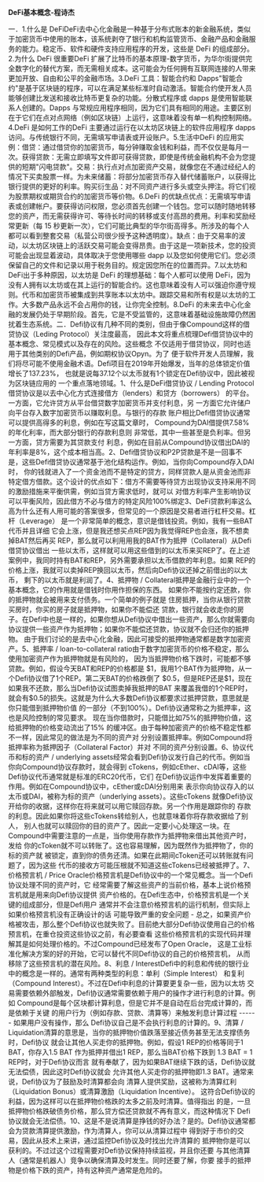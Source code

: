 **DeFi基本概念-程诗杰**

一．1.什么是
DeFiDeFi去中心化金融是一种基于分布式账本的新金融系统，类似于加密货币中使用的账本，该系统剥夺了银行和机构监管货币、金融产品和金融服务的能力。稳定币、软件和硬件支持应用程序的开发，这些是
DeFi 的组成部分。2.为什么 DeFi 很重要DeFi
扩展了比特币的基本原理-数字货币，为华尔街提供完全数字化的替代方案，而无需相关成本。这可能会为任何拥有互联网连接的人带来更加开放、自由和公平的金融市场。3.DeFi
工具：智能合约和
Dapps"智能合约"是基于区块链的程序，可以在满足某些标准时自动激活。智能合约使开发人员能够创建比发送和接收比特币更复杂的功能。分散式程序或
dapps 是使用智能联系人创建的。Dapps
与常规应用程序相同，因为它们具有相同的用途。主要区别在于它们在点对点网络（例如区块链）上运行，这意味着没有单一机构控制网络。4.DeFi
是如何工作的DeFi 主要通过运行在以太坊区块链上的软件应用程序 dapps
访问。与传统银行不同，无需填写申请表或开设账户。5.生活中DeFi
的应用实例：借贷：通过借贷你的加密货币，每分钟赚取金钱和利益，而不仅仅是每月一次。获得贷款：无需立即填写文件即可获得贷款，即使是传统金融机构不会为您提供的短期"闪电贷款"。交易：执行点对点加密资产交易，就像您在不通过经纪人的情况下买卖股票一样。为未来储蓄：将部分加密货币存入替代储蓄账户，以获得比银行提供的更好的利率。购买衍生品：对不同资产进行多头或空头押注。将它们视为股票期权或期货合约的加密货币等价物。6.DeFi
的优缺点优点：无需填写申请表或创建帐户。要获得访问权限，您必须首先创建一个钱包。您可以随时随地转移您的资产，而无需获得许可、等待长时间的转移或支付高昂的费用。利率和奖励经常更新（每
15
秒更新一次），它们可能比典型的华尔街高得多。所涉及的每个人都可以看到整套交易（私营公司很少授予这种透明度）。缺点：由于交易率的波动，以太坊区块链上的活跃交易可能会变得昂贵。由于这是一项新技术，您的投资可能会出现显着波动，具体取决于您使用哪些
dapp
以及您如何使用它们。您必须保留自己的文件和记录以用于税务目的。规定因您所在的位置而异。7.以太坊和
DeFi出于多种原因，以太坊是 DeFi 的理想基础：每个人都可以使用
DeFi，因为没有人拥有以太坊或在其上运行的智能合约。这也意味着没有人可以强迫你遵守规则。代币和加密货币被集成到共享账本以太坊中。跟踪交易和所有权是以太坊的工作。大多数产品永远不会占用你的钱，让你完全控制。8.DeFi
的未来去中心化金融的发展仍处于早期阶段。首先，它是不受监管的，这意味着基础设施故障仍然困扰着生态系统。二．Defi协议有几种不同的类别，但由于像Compound这样的借贷协议（Leding
Protocol）关注度最高，
因此本文将重点梳理Defi借贷协议中的基本概念、常见模式以及存在的风险。这些概念
不仅适用于借贷协议，同时也适用于其他类别的Defi产品，例如期权协议Opyn。为了
便于软件开发人员理解，我们将尽可能不使用金融术语。Defi项目在2019年开始爆发，当年的总体锁定价值增长了137.23%，
也就是说每37.12个以太币就有1个锁定在Defi协议中，因此被视为区块链应用的
一个重点落地领域。1、什么是DeFi借贷协议 / Lending
Protocol借贷协议是以去中心化方式连接借方（lenders）和贷方（borrowers）
的平台。一方面，它允许贷方从平台借贷数字加密货币并支付利息，另
一方面它允许储户向平台存入数字加密货币以赚取利息。与银行的存款
账户相比Defi借贷协议通常可以提供高得多的利息，例如在写这篇文章时，
Compound为DAI借提供7.58%的年化利率，而大部分银行的存款利息则
非常低，其中一些甚至是负利率。但另一方面，贷方需要为其贷款支付
利息，例如在目前从Compound协议借出DAI的年利率是8%，这个成本相当高。2、Defi借贷协议和P2P贷款是不是一回事不是，这些Defi借贷协议通常基于池化结构运作。例如，当你向Compound存入DAI时，
你的钱就进入了一个资金池而不是特定的贷方，同样贷款人是从资金池而非
特定借方借款。这个设计的优点如下：借方不需要等待贷方出现协议支持采用不同的激励措施来平衡供需，例如当贷方需求低时，就可以
对借方利率产生影响协议可以平衡风险，因此借方不必与借方的特定风险100%绑定3、DeFi贷款利率这么高为什么还有人用可能的答案很多，但常见的一个原因是交易者进行杠杆交易。杠杆（Leverage）
是一个非常简单的概念，意识是借钱投资。例如，我有一些BAT代币并且详细
它会上涨，但是我还想买点REP因为我觉得REP也会涨，我不想卖掉BAT然后再买
REP，那么就可以利用用我的BAT作为抵押（Collateral）从Defi借贷协议借出
一些以太币，这样就可以用这些借到的以太币来买REP了。在上述案例中，我同时持有BAT和REP，另外需要承担以太币借款的年利息。如果
REP的价格上涨，我就可以卖掉REP换回以太币，然后向Defi协议还掉之前借出的以太币，
剩下的以太币就是利润了。4、抵押物 /
Collateral抵押是金融行业中的一个基本概念，它的作用就是借钱时你用作担保的东西。
如果你不能按约定还款，你的抵押物就会被用来支付债务。一个简单的例子就是
住房抵押，当你从银行贷款买房时，你买的房子就是抵押物，如果你不能偿还
贷款，银行就会收走你的房子。在Defi中也是一样的，如果你想从Defi协议中借出一些资产，那么你就需要向
协议提供一些资产作为抵押物；如果你不能偿还贷款，协议就不会归还你的抵押物。
由于我们讨论的是去中心化金融，因此可接受的抵押物通常都是数字加密资产。5、抵押率
/ loan-to-collateral
ratio由于数字加密货币的价格不稳定，那么使用加密资产作为抵押物就是有风险的，
因为当抵押物价格下跌时，可能都不够贷款。例如，假设今天BAT和REP的价格都是
\$1，我用1个BAT作为抵押物，从一个Defi协议借了1个REP。第二天BAT的价格跌倒了
\$0.5，但是REP还是\$1，现在如果我不还款，那么当Defi协议试图卖掉我抵押的BAT
来覆盖我借的1个REP时，就会有\$0.5的损失。这就是为什么大多数Defi协议都要求过抵押贷款，意思就是你只能借到抵押物价值
的一部分（不到100%）。Defi协议通常称之为抵押率，这也是风险控制的常见要求。
现在当你借款时，只能借比如75%的抵押物价值，这给抵押物的价格变动流出了15%
的缓冲区。由于每种加密资产的价格不稳定性都不一样，因此常见的做法是为不同的资产对
分别设置抵押率。例如Compound将抵押率称为抵押因子（Collateral
Factor）并对 不同的资产分别设置。6、协议代币和标的资产 / underlying
assets经常会看到Defi协议发行自己的代币。例如当你向Compound协议存款时，就会得到
cTokens，例如cEther、cDAI等，这些Defi协议代币通常就是标准的ERC20代币，它们
在Defi协议运作中发挥着重要的作用。例如在Compound协议中，cEther或cDAI分别用来
表示你向协议存入的以太币或DAI，被称为标的资产（underlying
assets）。这些cTokens
就像Defi协议开给你的收据，这样你在将来就可以用它赎回存款。另一个作用是跟踪你的
存款的利息。因此如果你将这些cTokens转给别人，也就意味着你将存款收据给了别人，
别人也就可以赎回你的目的资产了。因此一定要小心处理这一块。在Compound中需要注意的一点是，当你使用存款作为抵押物来借出其他资产时，发给
你的cToken就不可以转账了。这也容易理解，因为既然作为抵押物了，你的标的资产就
被锁定，直到你的债务还清。如果在此期间cToken还可以转账就有问题了，因为这些
代币的接收方可能压根就不知道这些cTokens已经被抵押了。7、价格预言机 /
Price
Oracle价格预言机是Defi协议中的一个常见概念。当一个Defi协议处理不同的资产时，它
经常需要了解这些资产的当前价格，基本上说价格预言机就是用来向Defi协议提供
资产价格的。在Defi生态中，价格预言机是一个关键的组成部分，但是Defi用户
通常并不会注意价格预言机的运行机制，但实际上如果价格预言机没有正确设计的话
可能导致严重的安全问题 -
总之，如果资产价格被攻击，那么整个Defi协议也就失败了。目前绝大部分Defi协议使用自己的价格预言机，在重仓投资这些协议之前，有必要查看
这些价格预言机的实现代码并理解其是如何处理价格的。不过Compound已经发布了Open
Oracle，
这是工业标准化解决方案的好的开始，它可以替代不同Defi协议的自己的价格预言机，
从而移除了这些预言机的潜在风险。8、利息 /
InterestDefi中的利息和传统的银行业中的概念是一样的。通常有两种类型的利息：单利（Simple
Interest） 和复利（Compound
Interest）。不过在Defi中利息的计算要更复杂一些，因为以太坊
交易需要依赖外部触发，Defi协议通常需要依赖于用户的操作才进行利息的计算。例如
Compound是每个区块都计算利息，但是它并不是自动在后台完成计算的，而是依赖于关键
的用户行为（例如存款、贷款、清算等）来触发利息计算过程 ------
如果用户没有操作，那么 Defi协议自己是不会执行利息的计算的。9、清算 /
Liquidation清算的意思是，当你的抵押物价值跌落至接近债务甚至无法支撑债务时，Defi协议
就会让其他人买走你的抵押物。例如，假设1 REP的价格等同于1 BAT，你存入1.5
BAT 作为抵押并借出1 REP，那么当BAT价格下跌到 1.3 BAT = 1
REP时，对于Defi协议而言
就有奉献了，因为如果BAT继续下跌的话，Defi协议就无法偿债，因此这时Defi协议就会
允许其他人买走你的抵押物即1.3
BAT。通常来说，Defi协议为了鼓励及时清算都会向
清算人提供奖励，这被称为清算红利（Liquidation
Bonus）或清算激励（Liquidation Incentive）。
这符合Defi协议的利益，因为这样可以在抵押物价格跌的太多之前及时清算。值得指出
的是，一旦抵押物价格跌破债务价格，那么贷方偿还贷款就不再有意义，而这种情况下
Defi协议就会无法偿债。10、这是不是说清算是挣钱的好办法？是的。Defi协议通常都会为贷款清算提供激励，作为清算人，你可以从清算过程中
得到好于市价的交易，因此从技术上来讲，通过监控Defi协议及时找出允许清算的
抵押物你是可以获利的。不过过这个过程需要对Defi协议保持持续监视，并且你还要
与其他清算人（通常是机器人）竞争以确保清算及时发生。同时还要了解，你要
接手的抵押物是价格下跌的资产，持有这种资产通常是危险的。
